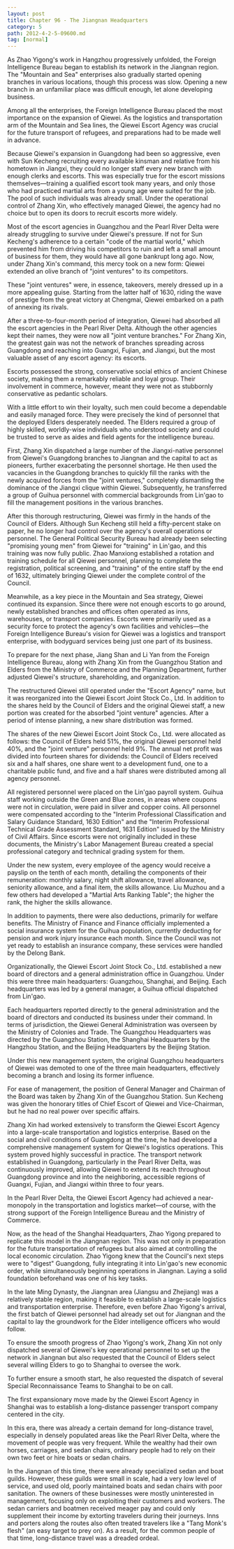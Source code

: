```yaml
---
layout: post
title: Chapter 96 - The Jiangnan Headquarters
category: 5
path: 2012-4-2-5-09600.md
tag: [normal]
---
```


As Zhao Yigong's work in Hangzhou progressively unfolded, the Foreign Intelligence Bureau began to establish its network in the Jiangnan region. The "Mountain and Sea" enterprises also gradually started opening branches in various locations, though this process was slow. Opening a new branch in an unfamiliar place was difficult enough, let alone developing business.

Among all the enterprises, the Foreign Intelligence Bureau placed the most importance on the expansion of Qiewei. As the logistics and transportation arm of the Mountain and Sea lines, the Qiewei Escort Agency was crucial for the future transport of refugees, and preparations had to be made well in advance.

Because Qiewei's expansion in Guangdong had been so aggressive, even with Sun Kecheng recruiting every available kinsman and relative from his hometown in Jiangxi, they could no longer staff every new branch with enough clerks and escorts. This was especially true for the escort missions themselves—training a qualified escort took many years, and only those who had practiced martial arts from a young age were suited for the job. The pool of such individuals was already small. Under the operational control of Zhang Xin, who effectively managed Qiewei, the agency had no choice but to open its doors to recruit escorts more widely.

Most of the escort agencies in Guangzhou and the Pearl River Delta were already struggling to survive under Qiewei's pressure. If not for Sun Kecheng's adherence to a certain "code of the martial world," which prevented him from driving his competitors to ruin and left a small amount of business for them, they would have all gone bankrupt long ago. Now, under Zhang Xin's command, this mercy took on a new form: Qiewei extended an olive branch of "joint ventures" to its competitors.

These "joint ventures" were, in essence, takeovers, merely dressed up in a more appealing guise. Starting from the latter half of 1630, riding the wave of prestige from the great victory at Chengmai, Qiewei embarked on a path of annexing its rivals.

After a three-to-four-month period of integration, Qiewei had absorbed all the escort agencies in the Pearl River Delta. Although the other agencies kept their names, they were now all "joint venture branches." For Zhang Xin, the greatest gain was not the network of branches spreading across Guangdong and reaching into Guangxi, Fujian, and Jiangxi, but the most valuable asset of any escort agency: its escorts.

Escorts possessed the strong, conservative social ethics of ancient Chinese society, making them a remarkably reliable and loyal group. Their involvement in commerce, however, meant they were not as stubbornly conservative as pedantic scholars.

With a little effort to win their loyalty, such men could become a dependable and easily managed force. They were precisely the kind of personnel that the deployed Elders desperately needed. The Elders required a group of highly skilled, worldly-wise individuals who understood society and could be trusted to serve as aides and field agents for the intelligence bureau.

First, Zhang Xin dispatched a large number of the Jiangxi-native personnel from Qiewei's Guangdong branches to Jiangnan and the capital to act as pioneers, further exacerbating the personnel shortage. He then used the vacancies in the Guangdong branches to quickly fill the ranks with the newly acquired forces from the "joint ventures," completely dismantling the dominance of the Jiangxi clique within Qiewei. Subsequently, he transferred a group of Guihua personnel with commercial backgrounds from Lin'gao to fill the management positions in the various branches.

After this thorough restructuring, Qiewei was firmly in the hands of the Council of Elders. Although Sun Kecheng still held a fifty-percent stake on paper, he no longer had control over the agency's overall operations or personnel. The General Political Security Bureau had already been selecting "promising young men" from Qiewei for "training" in Lin'gao, and this training was now fully public. Zhao Manxiong established a rotation and training schedule for all Qiewei personnel, planning to complete the registration, political screening, and "training" of the entire staff by the end of 1632, ultimately bringing Qiewei under the complete control of the Council.

Meanwhile, as a key piece in the Mountain and Sea strategy, Qiewei continued its expansion. Since there were not enough escorts to go around, newly established branches and offices often operated as inns, warehouses, or transport companies. Escorts were primarily used as a security force to protect the agency's own facilities and vehicles—the Foreign Intelligence Bureau's vision for Qiewei was a logistics and transport enterprise, with bodyguard services being just one part of its business.

To prepare for the next phase, Jiang Shan and Li Yan from the Foreign Intelligence Bureau, along with Zhang Xin from the Guangzhou Station and Elders from the Ministry of Commerce and the Planning Department, further adjusted Qiewei's structure, shareholding, and organization.

The restructured Qiewei still operated under the "Escort Agency" name, but it was reorganized into the Qiewei Escort Joint Stock Co., Ltd. In addition to the shares held by the Council of Elders and the original Qiewei staff, a new portion was created for the absorbed "joint venture" agencies. After a period of intense planning, a new share distribution was formed.

The shares of the new Qiewei Escort Joint Stock Co., Ltd. were allocated as follows: the Council of Elders held 51%, the original Qiewei personnel held 40%, and the "joint venture" personnel held 9%. The annual net profit was divided into fourteen shares for dividends: the Council of Elders received six and a half shares, one share went to a development fund, one to a charitable public fund, and five and a half shares were distributed among all agency personnel.

All registered personnel were placed on the Lin'gao payroll system. Guihua staff working outside the Green and Blue zones, in areas where coupons were not in circulation, were paid in silver and copper coins. All personnel were compensated according to the "Interim Professional Classification and Salary Guidance Standard, 1630 Edition" and the "Interim Professional Technical Grade Assessment Standard, 1631 Edition" issued by the Ministry of Civil Affairs. Since escorts were not originally included in these documents, the Ministry's Labor Management Bureau created a special professional category and technical grading system for them.

Under the new system, every employee of the agency would receive a payslip on the tenth of each month, detailing the components of their remuneration: monthly salary, night shift allowance, travel allowance, seniority allowance, and a final item, the skills allowance. Liu Muzhou and a few others had developed a "Martial Arts Ranking Table"; the higher the rank, the higher the skills allowance.

In addition to payments, there were also deductions, primarily for welfare benefits. The Ministry of Finance and Finance officially implemented a social insurance system for the Guihua population, currently deducting for pension and work injury insurance each month. Since the Council was not yet ready to establish an insurance company, these services were handled by the Delong Bank.

Organizationally, the Qiewei Escort Joint Stock Co., Ltd. established a new board of directors and a general administration office in Guangzhou. Under this were three main headquarters: Guangzhou, Shanghai, and Beijing. Each headquarters was led by a general manager, a Guihua official dispatched from Lin'gao.

Each headquarters reported directly to the general administration and the board of directors and conducted its business under their command. In terms of jurisdiction, the Qiewei General Administration was overseen by the Ministry of Colonies and Trade. The Guangzhou Headquarters was directed by the Guangzhou Station, the Shanghai Headquarters by the Hangzhou Station, and the Beijing Headquarters by the Beijing Station.

Under this new management system, the original Guangzhou headquarters of Qiewei was demoted to one of the three main headquarters, effectively becoming a branch and losing its former influence.

For ease of management, the position of General Manager and Chairman of the Board was taken by Zhang Xin of the Guangzhou Station. Sun Kecheng was given the honorary titles of Chief Escort of Qiewei and Vice-Chairman, but he had no real power over specific affairs.

Zhang Xin had worked extensively to transform the Qiewei Escort Agency into a large-scale transportation and logistics enterprise. Based on the social and civil conditions of Guangdong at the time, he had developed a comprehensive management system for Qiewei's logistics operations. This system proved highly successful in practice. The transport network established in Guangdong, particularly in the Pearl River Delta, was continuously improved, allowing Qiewei to extend its reach throughout Guangdong province and into the neighboring, accessible regions of Guangxi, Fujian, and Jiangxi within three to four years.

In the Pearl River Delta, the Qiewei Escort Agency had achieved a near-monopoly in the transportation and logistics market—of course, with the strong support of the Foreign Intelligence Bureau and the Ministry of Commerce.

Now, as the head of the Shanghai Headquarters, Zhao Yigong prepared to replicate this model in the Jiangnan region. This was not only in preparation for the future transportation of refugees but also aimed at controlling the local economic circulation. Zhao Yigong knew that the Council's next steps were to "digest" Guangdong, fully integrating it into Lin'gao's new economic order, while simultaneously beginning operations in Jiangnan. Laying a solid foundation beforehand was one of his key tasks.

In the late Ming Dynasty, the Jiangnan area (Jiangsu and Zhejiang) was a relatively stable region, making it feasible to establish a large-scale logistics and transportation enterprise. Therefore, even before Zhao Yigong's arrival, the first batch of Qiewei personnel had already set out for Jiangnan and the capital to lay the groundwork for the Elder intelligence officers who would follow.

To ensure the smooth progress of Zhao Yigong's work, Zhang Xin not only dispatched several of Qiewei's key operational personnel to set up the network in Jiangnan but also requested that the Council of Elders select several willing Elders to go to Shanghai to oversee the work.

To further ensure a smooth start, he also requested the dispatch of several Special Reconnaissance Teams to Shanghai to be on call.

The first expansionary move made by the Qiewei Escort Agency in Shanghai was to establish a long-distance passenger transport company centered in the city.

In this era, there was already a certain demand for long-distance travel, especially in densely populated areas like the Pearl River Delta, where the movement of people was very frequent. While the wealthy had their own horses, carriages, and sedan chairs, ordinary people had to rely on their own two feet or hire boats or sedan chairs.

In the Jiangnan of this time, there were already specialized sedan and boat guilds. However, these guilds were small in scale, had a very low level of service, and used old, poorly maintained boats and sedan chairs with poor sanitation. The owners of these businesses were mostly uninterested in management, focusing only on exploiting their customers and workers. The sedan carriers and boatmen received meager pay and could only supplement their income by extorting travelers during their journeys. Inns and porters along the routes also often treated travelers like a "Tang Monk's flesh" (an easy target to prey on). As a result, for the common people of that time, long-distance travel was a dreaded ordeal.